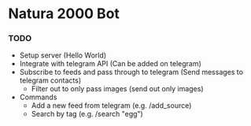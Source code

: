 # Natura 2000 Bot

### TODO
- Setup server (Hello World)
- Integrate with telegram API (Can be added on telegram)
- Subscribe to feeds and pass through to telegram (Send messages to telegram contacts)
    - Filter out to only pass images (send out only images)
- Commands
    - Add a new feed from telegram (e.g. /add_source)
    - Search by tag (e.g. /search "egg")
